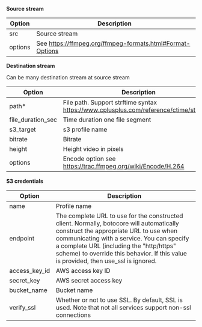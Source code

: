 **Source stream**   

| Option      | Description |   
| ----------- | ----------- |   
| src         | Source stream |
| options     | See https://ffmpeg.org/ffmpeg-formats.html#Format-Options          |

**Destination stream**   

Can be many destination stream at source stream

| Option      | Description |
| ----------- | ----------- |
| path*      | File path. Support strftime syntax https://www.cplusplus.com/reference/ctime/strftime/       |
| file_duration_sec   | Time duration one file segment |
| s3_target | s3 profile name |
| bitrate |  Bitrate |
| height | Height video in pixels |
| options | Encode option see https://trac.ffmpeg.org/wiki/Encode/H.264 |

**S3 credentials**  

| Option      | Description |
| ----------- | ----------- |
| name  | Profile name |
| endpoint  | The complete URL to use for the constructed client. Normally, botocore will automatically construct the appropriate URL to use when communicating with a service. You can specify a complete URL (including the "http/https" scheme) to override this behavior. If this value is provided, then use_ssl is ignored. |
| access_key_id  | AWS access key ID |
| secret_key  | AWS secret access key |
| bucket_name  | Bucket name |
| verify_ssl  | Whether or not to use SSL. By default, SSL is used. Note that not all services support non-ssl connections |